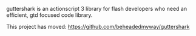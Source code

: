 guttershark is an actionscript 3 library for flash developers who need an efficient, gtd focused code library.

This project has moved: https://github.com/beheadedmyway/guttershark